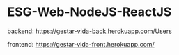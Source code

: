 # ESG-Web-NodeJS-ReactJS

backend: https://gestar-vida-back.herokuapp.com/Users


frontend: https://gestar-vida-front.herokuapp.com/
